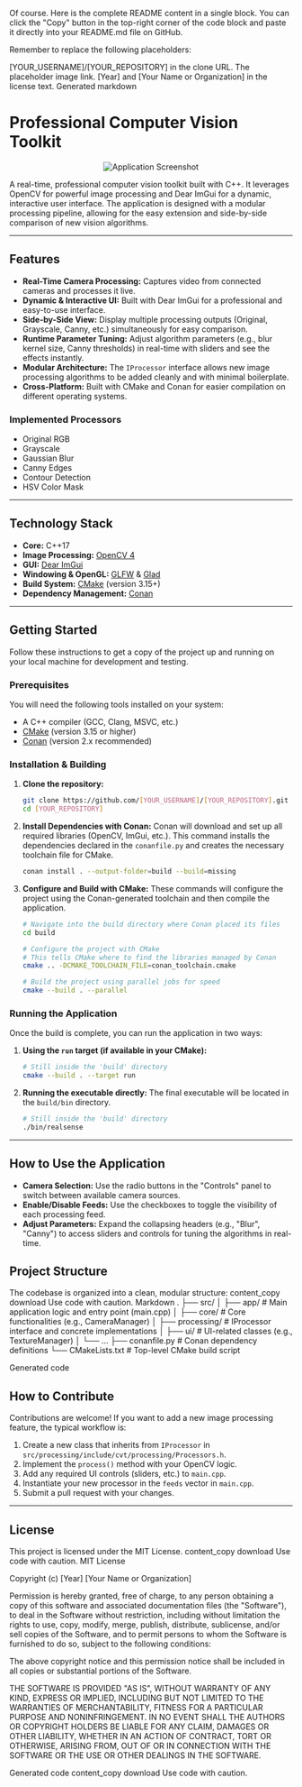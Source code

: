 Of course. Here is the complete README content in a single block. You can click the "Copy" button in the top-right corner of the code block and paste it directly into your README.md file on GitHub.

Remember to replace the following placeholders:

[YOUR_USERNAME]/[YOUR_REPOSITORY] in the clone URL.
The placeholder image link.
[Year] and [Your Name or Organization] in the license text.
Generated markdown
# Professional Computer Vision Toolkit

<p align="center">
  <img src="https://via.placeholder.com/800x450.png/1e1e1e/FFFFFF?text=Application+Screenshot+Here" alt="Application Screenshot"/>
</p>

A real-time, professional computer vision toolkit built with C++. It leverages OpenCV for powerful image processing and Dear ImGui for a dynamic, interactive user interface. The application is designed with a modular processing pipeline, allowing for the easy extension and side-by-side comparison of new vision algorithms.

---

## Features

- **Real-Time Camera Processing:** Captures video from connected cameras and processes it live.
- **Dynamic & Interactive UI:** Built with Dear ImGui for a professional and easy-to-use interface.
- **Side-by-Side View:** Display multiple processing outputs (Original, Grayscale, Canny, etc.) simultaneously for easy comparison.
- **Runtime Parameter Tuning:** Adjust algorithm parameters (e.g., blur kernel size, Canny thresholds) in real-time with sliders and see the effects instantly.
- **Modular Architecture:** The `IProcessor` interface allows new image processing algorithms to be added cleanly and with minimal boilerplate.
- **Cross-Platform:** Built with CMake and Conan for easier compilation on different operating systems.

### Implemented Processors
- Original RGB
- Grayscale
- Gaussian Blur
- Canny Edges
- Contour Detection
- HSV Color Mask

---

## Technology Stack

- **Core:** C++17
- **Image Processing:** [OpenCV 4](https://opencv.org/)
- **GUI:** [Dear ImGui](https://github.com/ocornut/imgui)
- **Windowing & OpenGL:** [GLFW](https://www.glfw.org/) & [Glad](https://glad.dav1d.de/)
- **Build System:** [CMake](https://cmake.org/) (version 3.15+)
- **Dependency Management:** [Conan](https://conan.io/)

---

## Getting Started

Follow these instructions to get a copy of the project up and running on your local machine for development and testing.

### Prerequisites

You will need the following tools installed on your system:
- A C++ compiler (GCC, Clang, MSVC, etc.)
- [CMake](https://cmake.org/download/) (version 3.15 or higher)
- [Conan](https://conan.io/downloads.html) (version 2.x recommended)

### Installation & Building

1.  **Clone the repository:**
    ```sh
    git clone https://github.com/[YOUR_USERNAME]/[YOUR_REPOSITORY].git
    cd [YOUR_REPOSITORY]
    ```

2.  **Install Dependencies with Conan:**
    Conan will download and set up all required libraries (OpenCV, ImGui, etc.). This command installs the dependencies declared in the `conanfile.py` and creates the necessary toolchain file for CMake.
    ```sh
    conan install . --output-folder=build --build=missing
    ```

3.  **Configure and Build with CMake:**
    These commands will configure the project using the Conan-generated toolchain and then compile the application.

    ```sh
    # Navigate into the build directory where Conan placed its files
    cd build

    # Configure the project with CMake
    # This tells CMake where to find the libraries managed by Conan
    cmake .. -DCMAKE_TOOLCHAIN_FILE=conan_toolchain.cmake

    # Build the project using parallel jobs for speed
    cmake --build . --parallel
    ```

### Running the Application

Once the build is complete, you can run the application in two ways:

1.  **Using the `run` target (if available in your CMake):**
    ```sh
    # Still inside the 'build' directory
    cmake --build . --target run
    ```

2.  **Running the executable directly:**
    The final executable will be located in the `build/bin` directory.
    ```sh
    # Still inside the 'build' directory
    ./bin/realsense
    ```

---

## How to Use the Application

- **Camera Selection:** Use the radio buttons in the "Controls" panel to switch between available camera sources.
- **Enable/Disable Feeds:** Use the checkboxes to toggle the visibility of each processing feed.
- **Adjust Parameters:** Expand the collapsing headers (e.g., "Blur", "Canny") to access sliders and controls for tuning the algorithms in real-time.

## Project Structure

The codebase is organized into a clean, modular structure:
content_copy
download
Use code with caution.
Markdown
.
├── src/
│ ├── app/ # Main application logic and entry point (main.cpp)
│ ├── core/ # Core functionalities (e.g., CameraManager)
│ ├── processing/ # IProcessor interface and concrete implementations
│ ├── ui/ # UI-related classes (e.g., TextureManager)
│ └── ...
├── conanfile.py # Conan dependency definitions
└── CMakeLists.txt # Top-level CMake build script

Generated code
## How to Contribute

Contributions are welcome! If you want to add a new image processing feature, the typical workflow is:

1.  Create a new class that inherits from `IProcessor` in `src/processing/include/cvt/processing/Processors.h`.
2.  Implement the `process()` method with your OpenCV logic.
3.  Add any required UI controls (sliders, etc.) to `main.cpp`.
4.  Instantiate your new processor in the `feeds` vector in `main.cpp`.
5.  Submit a pull request with your changes.

---

## License

This project is licensed under the MIT License.
content_copy
download
Use code with caution.
MIT License

Copyright (c) [Year] [Your Name or Organization]

Permission is hereby granted, free of charge, to any person obtaining a copy
of this software and associated documentation files (the "Software"), to deal
in the Software without restriction, including without limitation the rights
to use, copy, modify, merge, publish, distribute, sublicense, and/or sell
copies of the Software, and to permit persons to whom the Software is
furnished to do so, subject to the following conditions:

The above copyright notice and this permission notice shall be included in all
copies or substantial portions of the Software.

THE SOFTWARE IS PROVIDED "AS IS", WITHOUT WARRANTY OF ANY KIND, EXPRESS OR
IMPLIED, INCLUDING BUT NOT LIMITED TO THE WARRANTIES OF MERCHANTABILITY,
FITNESS FOR A PARTICULAR PURPOSE AND NONINFRINGEMENT. IN NO EVENT SHALL THE
AUTHORS OR COPYRIGHT HOLDERS BE LIABLE FOR ANY CLAIM, DAMAGES OR OTHER
LIABILITY, WHETHER IN AN ACTION OF CONTRACT, TORT OR OTHERWISE, ARISING FROM,
OUT OF OR IN CONNECTION WITH THE SOFTWARE OR THE USE OR OTHER DEALINGS IN THE
SOFTWARE.

Generated code
content_copy
download
Use code with caution.
